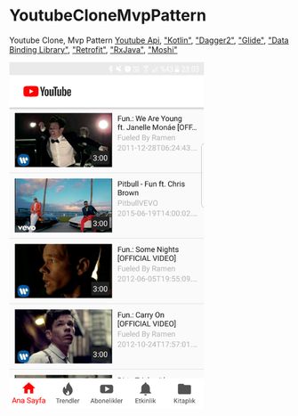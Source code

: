 # YoutubeCloneMvpPattern
Youtube Clone, Mvp Pattern
[Youtube Api](https://developers.google.com/youtube/), ["Kotlin"](https://kotlinlang.org/), ["Dagger2"](https://github.com/google/dagger), ["Glide"](https://github.com/bumptech/glide), ["Data Binding Library"](https://developer.android.com/topic/libraries/data-binding/index.html), ["Retrofit"](https://github.com/square/retrofit), ["RxJava"](https://github.com/ReactiveX/RxJava), ["Moshi"](https://github.com/square/moshi)


<img src="https://github.com/MustafaFidan1991/YoutubeCloneMvpPattern/blob/master/Screenshot_20180506-230353.png" width="350"/>


